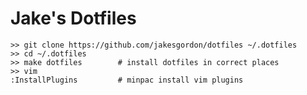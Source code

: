 Jake's Dotfiles
===============

    >> git clone https://github.com/jakesgordon/dotfiles ~/.dotfiles
    >> cd ~/.dotfiles
    >> make dotfiles        # install dotfiles in correct places
    >> vim
    :InstallPlugins         # minpac install vim plugins

